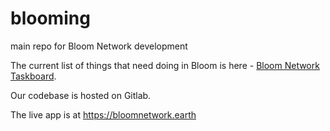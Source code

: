 # blooming
main repo for Bloom Network development

The current list of things that need doing in Bloom is here - [Bloom Network Taskboard](https://tattered-wishbone-f99.notion.site/7e807c4258384f208c9f274ad89e54d2?v=678c717165874438a9d73977b2609b08).

Our codebase is hosted on Gitlab.

The live app is at https://bloomnetwork.earth
